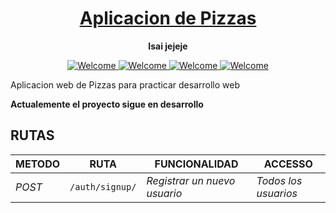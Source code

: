 <h1 align="center">
  <a href="#">
    Aplicacion de Pizzas
  </a>
</h1>

<p align="center">
  <strong>Isai jejeje</strong>
</p>

<p align="center">
    <a href="#">
        <img src="https://img.shields.io/badge/python-3670A0?style=for-the-badge&logo=python&logoColor=ffdd54" alt="Welcome" />
    </a>
    <a href="#">
        <img src="https://img.shields.io/badge/FastAPI-005571?style=for-the-badge&logo=fastapi" alt="Welcome" />
    </a>
    <a href="#">
        <img src="https://img.shields.io/badge/flask-%23000.svg?style=for-the-badge&logo=flask&logoColor=white" alt="Welcome" />
    </a>
    <a href="#">
        <img src="https://img.shields.io/badge/postgres-%23316192.svg?style=for-the-badge&logo=postgresql&logoColor=white" alt="Welcome" />
    </a>
</p>
Aplicacion web de Pizzas para practicar desarrollo web

**Actualemente el proyecto sigue en desarrollo**

## RUTAS
| METODO | RUTA | FUNCIONALIDAD |ACCESSO|
| ------- | ----- | ------------- | ------------- |
| *POST* | ```/auth/signup/``` | _Registrar un nuevo usuario_| _Todos los usuarios_|




